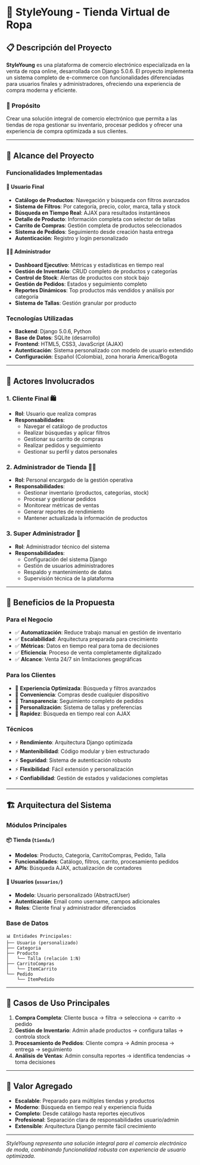# 👕 StyleYoung - Tienda Virtual de Ropa

## 📋 Descripción del Proyecto

**StyleYoung** es una plataforma de comercio electrónico especializada en la venta de ropa online, desarrollada con Django 5.0.6. El proyecto implementa un sistema completo de e-commerce con funcionalidades diferenciadas para usuarios finales y administradores, ofreciendo una experiencia de compra moderna y eficiente.

### 🎯 Propósito
Crear una solución integral de comercio electrónico que permita a las tiendas de ropa gestionar su inventario, procesar pedidos y ofrecer una experiencia de compra optimizada a sus clientes.

---

## 🚀 Alcance del Proyecto

### Funcionalidades Implementadas

#### 👤 **Usuario Final**
- **Catálogo de Productos**: Navegación y búsqueda con filtros avanzados
- **Sistema de Filtros**: Por categoría, precio, color, marca, talla y stock
- **Búsqueda en Tiempo Real**: AJAX para resultados instantáneos
- **Detalle de Producto**: Información completa con selector de tallas
- **Carrito de Compras**: Gestión completa de productos seleccionados
- **Sistema de Pedidos**: Seguimiento desde creación hasta entrega
- **Autenticación**: Registro y login personalizado

#### 👨‍💼 **Administrador**
- **Dashboard Ejecutivo**: Métricas y estadísticas en tiempo real
- **Gestión de Inventario**: CRUD completo de productos y categorías
- **Control de Stock**: Alertas de productos con stock bajo
- **Gestión de Pedidos**: Estados y seguimiento completo
- **Reportes Dinámicos**: Top productos más vendidos y análisis por categoría
- **Sistema de Tallas**: Gestión granular por producto

### Tecnologías Utilizadas
- **Backend**: Django 5.0.6, Python
- **Base de Datos**: SQLite (desarrollo)
- **Frontend**: HTML5, CSS3, JavaScript (AJAX)
- **Autenticación**: Sistema personalizado con modelo de usuario extendido
- **Configuración**: Español (Colombia), zona horaria America/Bogota

---

## 👥 Actores Involucrados

### 1. **Cliente Final** 🛍️
- **Rol**: Usuario que realiza compras
- **Responsabilidades**:
  - Navegar el catálogo de productos
  - Realizar búsquedas y aplicar filtros
  - Gestionar su carrito de compras
  - Realizar pedidos y seguimiento
  - Gestionar su perfil y datos personales

### 2. **Administrador de Tienda** 👨‍💼
- **Rol**: Personal encargado de la gestión operativa
- **Responsabilidades**:
  - Gestionar inventario (productos, categorías, stock)
  - Procesar y gestionar pedidos
  - Monitorear métricas de ventas
  - Generar reportes de rendimiento
  - Mantener actualizada la información de productos

### 3. **Super Administrador** 🔧
- **Rol**: Administrador técnico del sistema
- **Responsabilidades**:
  - Configuración del sistema Django
  - Gestión de usuarios administradores
  - Respaldo y mantenimiento de datos
  - Supervisión técnica de la plataforma

---

## 💼 Beneficios de la Propuesta

### **Para el Negocio**
- ✅ **Automatización**: Reduce trabajo manual en gestión de inventario
- ✅ **Escalabilidad**: Arquitectura preparada para crecimiento
- ✅ **Métricas**: Datos en tiempo real para toma de decisiones
- ✅ **Eficiencia**: Proceso de venta completamente digitalizado
- ✅ **Alcance**: Venta 24/7 sin limitaciones geográficas

### **Para los Clientes**
- 🎯 **Experiencia Optimizada**: Búsqueda y filtros avanzados
- 🎯 **Conveniencia**: Compras desde cualquier dispositivo
- 🎯 **Transparencia**: Seguimiento completo de pedidos
- 🎯 **Personalización**: Sistema de tallas y preferencias
- 🎯 **Rapidez**: Búsqueda en tiempo real con AJAX

### **Técnicos**
- ⚡ **Rendimiento**: Arquitectura Django optimizada
- ⚡ **Mantenibilidad**: Código modular y bien estructurado
- ⚡ **Seguridad**: Sistema de autenticación robusto
- ⚡ **Flexibilidad**: Fácil extensión y personalización
- ⚡ **Confiabilidad**: Gestión de estados y validaciones completas

---

## 🏗️ Arquitectura del Sistema

### **Módulos Principales**

#### 📦 **Tienda** (`tienda/`)
- **Modelos**: Producto, Categoria, CarritoCompras, Pedido, Talla
- **Funcionalidades**: Catálogo, filtros, carrito, procesamiento pedidos
- **APIs**: Búsqueda AJAX, actualización de contadores

#### 👥 **Usuarios** (`usuarios/`)
- **Modelo**: Usuario personalizado (AbstractUser)
- **Autenticación**: Email como username, campos adicionales
- **Roles**: Cliente final y administrador diferenciados

### **Base de Datos**
```
📊 Entidades Principales:
├── Usuario (personalizado)
├── Categoria
├── Producto 
│   └── Talla (relación 1:N)
├── CarritoCompras
│   └── ItemCarrito
└── Pedido
    └── ItemPedido
```

---

## 🎯 Casos de Uso Principales

1. **Compra Completa**: Cliente busca → filtra → selecciona → carrito → pedido
2. **Gestión de Inventario**: Admin añade productos → configura tallas → controla stock
3. **Procesamiento de Pedidos**: Cliente compra → Admin procesa → entrega → seguimiento
4. **Análisis de Ventas**: Admin consulta reportes → identifica tendencias → toma decisiones

---

## 🚀 Valor Agregado

- **Escalable**: Preparado para múltiples tiendas y productos
- **Moderno**: Búsqueda en tiempo real y experiencia fluida  
- **Completo**: Desde catálogo hasta reportes ejecutivos
- **Profesional**: Separación clara de responsabilidades usuario/admin
- **Extensible**: Arquitectura Django permite fácil crecimiento

---

*StyleYoung representa una solución integral para el comercio electrónico de moda, combinando funcionalidad robusta con experiencia de usuario optimizada.*
